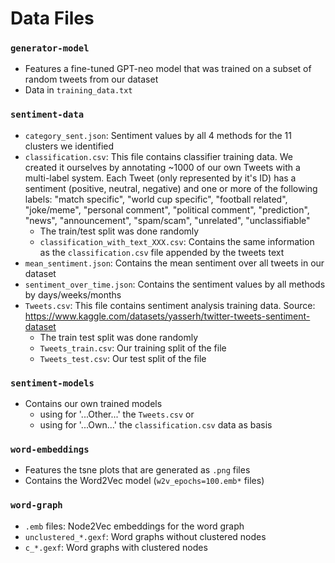 # Data Files

### `generator-model`
- Features a fine-tuned GPT-neo model that was trained on a subset of random tweets from our dataset
- Data in `training_data.txt`

### `sentiment-data`
- `category_sent.json`: Sentiment values by all 4 methods for the 11 clusters we identified
- `classification.csv`: This file contains classifier training data. We created it ourselves by annotating ~1000 of our own Tweets with a multi-label system. Each Tweet (only represented by it's ID) has a sentiment (positive, neutral, negative) and one or more of the following labels: "match specific", "world cup specific", "football related", "joke/meme", "personal comment", "political comment", "prediction", "news", "announcement", "spam/scam", "unrelated", "unclassifiable"
  - The train/test split was done randomly
  - `classification_with_text_XXX.csv`: Contains the same information as the `classification.csv` file appended by the tweets text
- `mean_sentiment.json`: Contains the mean sentiment over all tweets in our dataset
- `sentiment_over_time.json`: Contains the sentiment values by all methods by days/weeks/months
- `Tweets.csv`: This file contains sentiment analysis training data. Source: https://www.kaggle.com/datasets/yasserh/twitter-tweets-sentiment-dataset
  - The train test split was done randomly
  - `Tweets_train.csv`: Our training split of the file
  - `Tweets_test.csv`: Our test split of the file

### `sentiment-models`
- Contains our own trained models 
  - using for '...Other...' the `Tweets.csv` or
  - using for '...Own...' the `classification.csv` data as basis


### `word-embeddings`
- Features the tsne plots that are generated as `.png` files
- Contains the Word2Vec model (`w2v_epochs=100.emb*` files)


### `word-graph`
  - `.emb` files: Node2Vec embeddings for the word graph
  - `unclustered_*.gexf`: Word graphs without clustered nodes
  - `c_*.gexf`: Word graphs with clustered nodes
